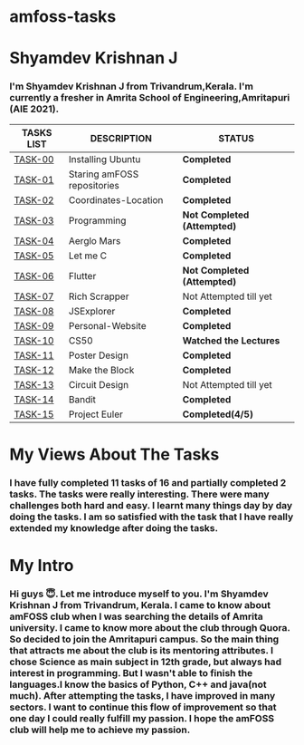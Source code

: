 # amfoss-tasks

# Shyamdev Krishnan J 

### I'm Shyamdev Krishnan J from Trivandrum,Kerala. I'm currently a fresher in Amrita School of Engineering,Amritapuri (AIE 2021).

| TASKS LIST |     DESCRIPTION     |     STATUS     |
| ---------- |     -----------     |     ------     |
| [TASK-00](https://github.com/Shyamdevkrishnanj/amfoss-tasks/tree/main/task-00) | Installing Ubuntu | **Completed** |
| [TASK-01](https://github.com/Shyamdevkrishnanj/amfoss-tasks/tree/main/task-01) | Staring amFOSS repositories| **Completed** |
| [TASK-02](https://github.com/Shyamdevkrishnanj/amfoss-tasks/tree/main/task-02) | Coordinates-Location   | **Completed** |
| [TASK-03](https://github.com/Shyamdevkrishnanj/amfoss-tasks/tree/main/task-03) | Programming | **Not Completed (Attempted)** |
| [TASK-04](https://github.com/Shyamdevkrishnanj/amfoss-tasks/tree/main/task-04) | Aerglo Mars | **Completed** |
| [TASK-05](https://github.com/Shyamdevkrishnanj/amfoss-tasks/tree/main/task-05) | Let me C | **Completed** |
| [TASK-06](https://github.com/Shyamdevkrishnanj/amfoss-tasks/tree/main/task-06) | Flutter | **Not Completed (Attempted)** |
| [TASK-07](https://github.com/Shyamdevkrishnanj/amfoss-tasks/tree/main/task-07) | Rich Scrapper | Not Attempted till yet |
| [TASK-08](https://github.com/Shyamdevkrishnanj/amfoss-tasks/tree/main/task-08) | JSExplorer | **Completed** |
| [TASK-09](https://github.com/Shyamdevkrishnanj/amfoss-tasks/tree/main/task-09) | Personal-Website | **Completed** |
| [TASK-10](https://github.com/Shyamdevkrishnanj/amfoss-tasks/tree/main/task-10) | CS50 | **Watched the Lectures** |
| [TASK-11](https://github.com/Shyamdevkrishnanj/amfoss-tasks/tree/main/task-11) | Poster Design | **Completed** |
| [TASK-12](https://github.com/Shyamdevkrishnanj/amfoss-tasks/tree/main/task-12) | Make the Block | **Completed** |
| [TASK-13](https://github.com/Shyamdevkrishnanj/amfoss-tasks/tree/main/task-13) | Circuit Design | Not Attempted till yet |
| [TASK-14](https://github.com/Shyamdevkrishnanj/amfoss-tasks/tree/main/task-14) | Bandit | **Completed** |
| [TASK-15](https://github.com/Shyamdevkrishnanj/amfoss-tasks/tree/main/task-15) | Project Euler | **Completed(4/5)** |

# My Views About The Tasks
 
### I have fully completed  11 tasks of 16 and partially completed 2 tasks. The tasks were really interesting. There were many challenges both hard and easy. I learnt many things day by day doing the tasks. I am so satisfied with the task that I have really extended my knowledge after doing the tasks. 

# My Intro

### Hi guys 😇. Let me introduce myself to you. I'm Shyamdev Krishnan J from Trivandrum, Kerala. I came to know about amFOSS club when I was searching the details of Amrita university. I came to know more about the club through Quora. So decided to join the Amritapuri campus. So the main thing that attracts me about the club is its mentoring attributes. I chose Science as main subject in 12th grade, but always had interest in programming. But I wasn't able to finish the languages.I know the basics of Python, C++ and java(not much). After attempting the tasks, I have improved in many sectors. I want to continue this flow of improvement so that one day I could really fulfill my passion. I hope the amFOSS club will help me to achieve my passion.
